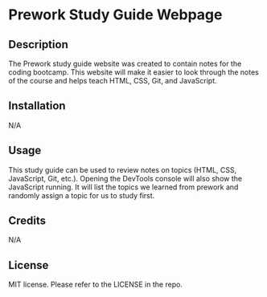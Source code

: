 # Prework Study Guide Webpage

## Description

The Prework study guide website was created to contain notes for the coding bootcamp. This website will make it easier to look through the notes of the course and helps teach HTML, CSS, Git, and JavaScript.

## Installation

N/A

## Usage

This study guide can be used to review notes on topics (HTML, CSS, JavaScript, Git, etc.). Opening the DevTools console will also show the JavaScript running. It will list the topics we learned from prework and randomly assign a topic for us to study first.

## Credits

N/A

## License

MIT license. Please refer to the LICENSE in the repo.